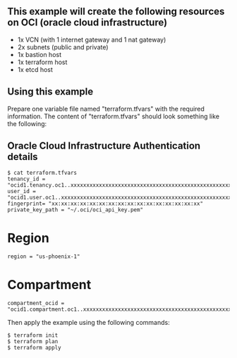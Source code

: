 
## This example will create the following resources on OCI (oracle cloud infrastructure)

* 1x VCN (with 1 internet gateway and 1 nat gateway)
* 2x subnets (public and private)
* 1x bastion host
* 1x terraform host
* 1x etcd host


## Using this example
Prepare one variable file named "terraform.tfvars" with the required information. The content of "terraform.tfvars" should look something like the following:


##  Oracle Cloud Infrastructure Authentication details

```
$ cat terraform.tfvars
tenancy_id = "ocid1.tenancy.oc1..xxxxxxxxxxxxxxxxxxxxxxxxxxxxxxxxxxxxxxxxxxxxxxxxxxxxxxxxxxxx"
user_id = "ocid1.user.oc1..xxxxxxxxxxxxxxxxxxxxxxxxxxxxxxxxxxxxxxxxxxxxxxxxxxxxxxxxxxxx"
fingerprint= "xx:xx:xx:xx:xx:xx:xx:xx:xx:xx:xx:xx:xx:xx:xx:xx"
private_key_path = "~/.oci/oci_api_key.pem"
```
# Region
```
region = "us-phoenix-1"
```

# Compartment

```
compartment_ocid = "ocid1.compartment.oc1..xxxxxxxxxxxxxxxxxxxxxxxxxxxxxxxxxxxxxxxxxxxxxxxxxxxxxxxxxxxx"
```

Then apply the example using the following commands:

```
$ terraform init
$ terraform plan
$ terraform apply
```
